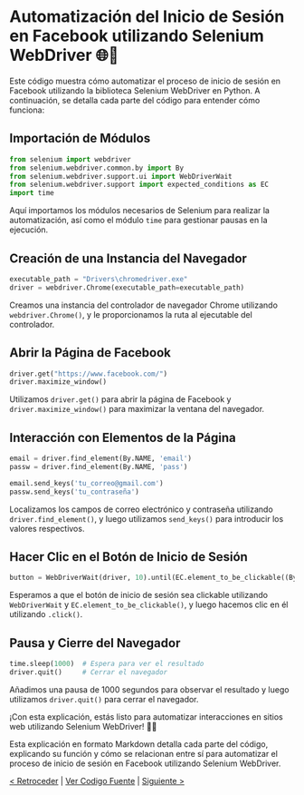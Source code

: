 # Automatización del Inicio de Sesión en Facebook utilizando Selenium WebDriver 🌐🤖

Este código muestra cómo automatizar el proceso de inicio de sesión en Facebook utilizando la biblioteca Selenium WebDriver en Python. A continuación, se detalla cada parte del código para entender cómo funciona:

## Importación de Módulos

```python
from selenium import webdriver
from selenium.webdriver.common.by import By
from selenium.webdriver.support.ui import WebDriverWait
from selenium.webdriver.support import expected_conditions as EC
import time
```

Aquí importamos los módulos necesarios de Selenium para realizar la automatización, así como el módulo `time` para gestionar pausas en la ejecución.

## Creación de una Instancia del Navegador

```python
executable_path = "Drivers\chromedriver.exe"
driver = webdriver.Chrome(executable_path=executable_path)
```

Creamos una instancia del controlador de navegador Chrome utilizando `webdriver.Chrome()`, y le proporcionamos la ruta al ejecutable del controlador.

## Abrir la Página de Facebook

```python
driver.get("https://www.facebook.com/")
driver.maximize_window()
```

Utilizamos `driver.get()` para abrir la página de Facebook y `driver.maximize_window()` para maximizar la ventana del navegador.

## Interacción con Elementos de la Página

```python
email = driver.find_element(By.NAME, 'email')
passw = driver.find_element(By.NAME, 'pass')

email.send_keys('tu_correo@gmail.com')
passw.send_keys('tu_contraseña')
```

Localizamos los campos de correo electrónico y contraseña utilizando `driver.find_element()`, y luego utilizamos `send_keys()` para introducir los valores respectivos.

## Hacer Clic en el Botón de Inicio de Sesión

```python
button = WebDriverWait(driver, 10).until(EC.element_to_be_clickable((By.CSS_SELECTOR, "button[name='login']"))).click()
```

Esperamos a que el botón de inicio de sesión sea clickable utilizando `WebDriverWait` y `EC.element_to_be_clickable()`, y luego hacemos clic en él utilizando `.click()`.

## Pausa y Cierre del Navegador

```python
time.sleep(1000)  # Espera para ver el resultado
driver.quit()     # Cerrar el navegador
```

Añadimos una pausa de 1000 segundos para observar el resultado y luego utilizamos `driver.quit()` para cerrar el navegador.

¡Con esta explicación, estás listo para automatizar interacciones en sitios web utilizando Selenium WebDriver! 🚀🌐

Esta explicación en formato Markdown detalla cada parte del código, explicando su función y cómo se relacionan entre sí para automatizar el proceso de inicio de sesión en Facebook utilizando Selenium WebDriver.

[< Retroceder](https://github.com/YonRasgg/Curso-de-Python-Desde-Cero/blob/main/18.%20Selenium%20Web%20Driver%20Python/2.%20Script_Login_Automatizado.md) | [Ver Codigo Fuente](https://github.com/YonRasgg/Curso-de-Python-Desde-Cero/blob/main/18.%20Selenium%20Web%20Driver%20Python/PruebasTesteo/FindElement.py) | [Siguiente >](https://github.com/YonRasgg/Curso-de-Python-Desde-Cero/blob/main/18.%20Selenium%20Web%20Driver%20Python/4.Chropath.md)
